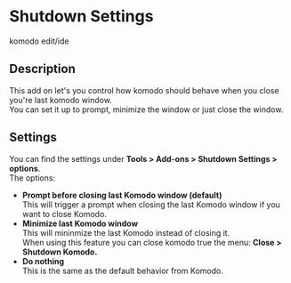 # Shutdown Settings
komodo edit/ide

## Description
This add on let's you control how komodo should behave when you close you're last komodo window.  
You can set it up to prompt, minimize the window or just close the window.

## Settings
You can find the settings under **Tools > Add-ons > Shutdown Settings > options**.  
The options:
 * **Prompt before closing last Komodo window (default)**  
 This will trigger a prompt when closing the last Komodo window if you want to close Komodo.
 * **Minimize last Komodo window**  
 This will mininmize the last Komodo instead of closing it.  
When using this feature you can close komodo true the menu: **Close > Shutdown Komodo.**
 * **Do nothing**  
 This is the same as the default behavior from Komodo.


